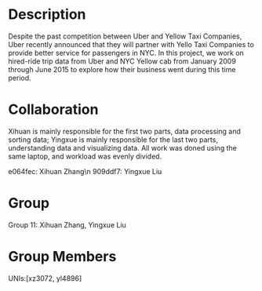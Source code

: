 # Description
Despite the past competition between Uber and Yellow Taxi Companies, Uber recently announced that they will partner with Yello Taxi Companies to provide better service for passengers in NYC. In this project, we work on hired-ride trip data from Uber and NYC Yellow cab from January 2009 through June 2015 to explore how their business went during this time period.

# Collaboration
Xihuan is mainly responsible for the first two parts, data processing and sorting data; Yingxue is mainly responsible for the last two parts, understanding data and visualizing data. All work was doned using the same laptop, and workload was evenly divided.

e064fec: Xihuan Zhang\n
909ddf7: Yingxue Liu

# Group
Group 11: Xihuan Zhang, Yingxue Liu

# Group Members
UNIs:[xz3072, yl4896]
